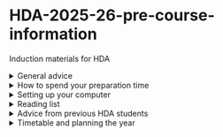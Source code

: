 # HDA-2025-26-pre-course-information
Induction materials for HDA

<details>
  <summary>General advice</summary>


  <p>The course you have just enrolled in is an intense course but don’t worry, by the end of the course you will see how far you have come and how much you have learned. Our students often tell us that Term 1 is less intense than Term 2, but we believe that depends on your background. Our students have a highly diverse range of backgrounds, and there will always be some students with very little experience of each particular subject. So don’t panic if you haven’t, for example, studied epidemiology before. Each module starts with the basics and, if you work hard, you will be on a steep learning curve and will reach a high level of understanding by the end of the course, even from a standing start.

Term 1 and Term 2 are constituted of the teaching modules and Term 3 is fully dedicated to the research project. The Term 1 modules will give you a solid foundation in epidemiology, statistics, and handling healthcare data, with an introduction to molecular epidemiology and a revision of course statistical and epidemiological concepts. You also get to brush-up or learn new programming skills with some of the Term 1 modules. Term 2 modules are more mathematically and computationally heavy but are all very practical and always aim to put things into the real-world context. Term 3 is where you get to put many of the things you have learned into practice on your individual research project. There are many group projects throughout the year where you apply many of the things you have learned but Term 3 is where you, as an individual, get to shine and really develop your research skills.

It an intense but very rewarding year. And to help to lower the gradient of your learning curve we have put together some some preparatory study ahead of the course in areas that you are less familiar with. This page aims to give you some pointers on how to spend that pre-course preparation time. There are some FAQs at the end of the page which aim to answer some questions more related to practical and organisational things. There is also a list of contacts in case you have any additional questions..</p>
</details>

<details>
  <summary>How to spend your preparation time</summary>
  <p></b>Statistics</b>
  
While the term 1 statistics course starts with the basics, the whole HDA course is based around a solid understanding of statistics and many concepts can take time to digest. So, if your stats is a bit rusty, you can make things easier on yourself by brushing ahead of the course. When you get to the machine learning module, an understanding of linear algebra will be a great asset. The course does provide optional maths refreshers in term one, which cover linear algebra, but if you haven’t studied it before then some pre-course revision may well be beneficial.

For a revision of statistical concepts we highly recommend you begin your preparation by following the first few weeks of the Imperial Introduction to Statistics for Public Health course. This is particularly useful if you have not done any basic maths or statistics in some time.

If you still have time (after the coding prep and computer set-up in the sections further below), here are some other useful statistics and linear algebra resources.

<b>Coursera courses</b>

Statistics with R
Biostatistics in Public Health: Coursera
Mathematics for Machine Learning: Linear Algebra
Youtube Channels

3Blue1Brown
StatQuest with Josh Starmer
Khan Academy

Statistics and Probability: Khan Academy
Learning to code
Everything we do on the HDA course is underpinned by an ability to code. As with everything else, you will be well trained in coding throughout the course, and we do not assume or require any prior experience. However, in the very early stages of learning to code it can take a long time to solve simple problems, so you can certainly make things easier on yourself by getting through this very early stage before the course, so you’re not doing the frustrating slow bit at the same time as studying epidemiology, statistics, etc.

The HDA course primarily uses R. If you don’t have R already installed on your computer, you can follow the instructions provided on this webpage in the section Setting up your computer. There are numerous free or cheap resources online for getting started, some of which are recommended below in Free R resources.

Once you have set up R, the course team highly recommends you complete the below courses on DataCamp, before induction week. To access the DataCamp courses, you need to use your Imperial email account.

Introduction to R
Intermediate R
Data Visualization in R
Introduction to Importing Data in R
If you are already familiar with R or you are a beginner and have completed the above, here are some more advanced courses from DataCamp you might want to complete:

Introduction to the Tidyverse
Data Manipulation with dplyr
Joining Data with dplyr
Cleaning Data in R
Introduction to Data Visualization with ggplot2
Free R resources
Please note the resources below are free but some may require payment if you want to obtain a certificate.

Free R Tutorial - R Basics - R Programming Language Introduction

Excellent intro to R, starting from the very beginning. Free to take the course – you only have to pay if you want the certificate.

Free R Tutorial - R, ggplot, and Simple Linear Regression

A gentle introduction to using R for data manipulation, visualisation, statistics and simple ML. Free to take the course – you only have to pay if you want the certificate.

<b>R for statistics</b>

A really thorough guide to using R for statistics

erikgahner/awesome-ggplot2

A great curated list of resources for R programming
</details>

<details>
  <summary>Setting up your computer</summary>
  
  <p>You will be using R extensively throughout the year. R is a widely used programming language for statistical analyses and machine learning (see https://www.r-project.org/about.html) and can be aided by the use of Rstudio (highly recommended), which is a graphical user interface for R. To use both of these in the course, you will need to install R, Rstudio and some R packages on your personal laptop. Please follow the instructions below to complete the installation prior to course commencement. We will have a dedicated session during induction week to help troubleshoot any problems you encounter with the installation.

<b>Installing R</b>
First download and install R (version 4.4.1) from the CRAN.

R for Mac OS X

For Mac users

Download R-4.4.1 for Windows. The R-project for statistical computing.

For Windows users

The Comprehensive R Archive Network

For Linux users

Installing RStudio
R Studio is an integrated development environment for R. You can download the Open Source R Studio Desktop from this link:

Download RStudio

Install required packages in R
There are two main repositories of R packages (sets of built-in R functions): the CRAN (Comprehensive R Archive Network) and Bioconductor. Once both R and R Studio are installed, you can open RStudio and install the required packages by running the following code:

```r
### First we create a function that checks if you have the package installed 
### and, if you don't have it, installs the package
checkInstallPackage <- function(package.list){
  new.packages <- package.list[!(package.list %in% installed.packages()[,"Package"])]
  print(paste(length(new.packages), "packages require installation. Installing now"))
  if(length(new.packages)) install.packages(new.packages)
}
### Now we have a function, we can pass a list of the packages we will be 
### using on the course into the function, and install them all in one go
# first we create the list of packages
package.list <- c("e1071", "optparse", "tidyverse", "mvoutlier", "pcaMethods",
			"imputeLCMD", "lme4", "RColorBrewer", "VennDiagram", "glmnet", "omics","stringr",
			"utils","dplyr", "ROCR", "ggplot2", "ggfortify", "survival", "igraph", "corpcor",
			"ppcor", "abind", "parallel")
# now we run the function
checkInstallPackage(package.list)
# this may take some time to run #
### Installing some packages from Bioconductor ###
# some of the packages we use are only available on bioconductor and these need 
# to be installed separately. Run this code to install these packages.
# You may receive a prompt "Update all/some/none? [a/s/n]:" – 
# if you see this, type "a" and press enter
if (!"pcaMethods" %in% rownames(installed.packages())) {
  if (!requireNamespace("BiocManager",
                        quietly = TRUE))
    install.packages("BiocManager")
  BiocManager::install("pcaMethods")
}
if (!"impute" %in% rownames(installed.packages())) {
  if (!requireNamespace("BiocManager",
                        quietly = TRUE))
    install.packages("BiocManager")
  BiocManager::install("impute")
}
```

Once you have run all these lines of code, please make sure that all the packages have been properly installed. They should all be listed in the “Packages” tab (bottom right hand quadrant of R Studio):</p>


</details>

<details>
  <summary>Reading list</summary>
  <p><b>Epidemiology</b>

<b>Recommended reading</b>

Oxford Handbook of Epidemiology for Clinicians. Ward et al. https://oxfordmedicine.com/view/10.1093/med/9780198529880.001.0001/med-9780198529880

Basic Epidemiology Bonita et al. Available free of charge from: https://apps.who.int/iris/bitstream/handle/10665/43541/9241547073_eng.pdf?sequence=1
Other good introductory epidemiology books

Epidemiology(Fifth edition.). Szklo, M. and Nieto, F.J. (2014). Burlington, Massachusetts,Jones & Bartlett Learning (approx. £93). Available to purchase from: https://blackwells.co.uk/bookshop/product/9781449604691?gclid=Cj0KCQjwwqXMBRCDARIsAD-AQ2g9wGEkLUMAkkoIY_FO62AVEVFj2neeE93lnZKq–zCsJF7IuAp65kaAgAKEALw_wcB

Gordis Epidemiology. Gordis, L. (2014). Philadelphia, PA: Elsevier Saunders (approx. £35). Available to purchase from: https://www.uk.elsevierhealth.com/epidemiology-9781455737338.html

Epidemiology: Beyond the Basics. Ward H, Toledano M, Shaddick G, Davies B, Elliott P (2012) . Oxford University Press, Oxford UK. (Amazon price £26).

Essential epidemiology: an introduction for students and health professionals. Webb, P., Bain, C. and Page, A., 2016. . Cambridge University Press. https://www.amazon.co.uk/Essential-Epidemiology-Introduction-Students-Professionals/dp/0521177316

Biology for OMICs cheat sheet

Some of the former students and teaching staff on the course have put together a nice cheat sheet with some of the concepts you will need to pickup throughout the course. You will review these in Molecular Epidemiology or in our optional Molecular Biology classes but this is a great starting point.

<b>Statistics</b>

Essential Medical Statistics. Kirkwood B and Sterne J (2003) (2nd ed). Blackwell Science Ltd. https://www.amazon.co.uk/Essential-Medical-Statistics-Essentials-Kirkwood/dp/0865428719 Chapters 2–5 will support what you learn in the term 1 statistics module.

An Introduction to Medical Statistics. Bland M (2015) (4th ed). Oxford University Press. An alternative excellent standard text book. This includes multiple choice and other questions at the end of chapters, which may be useful for revision purposes. http://www-users.york.ac.uk/~mb55/intro/introcon.htm (accessed 25 July 2017) contains useful additional material. Chapters 4–7 will support what you learn in the term 1 statistics module.

R programming
Hands-on programming with R, Garrett Grolemund. https://rstudio-education.github.io/hopr/index.html.</p>
</details>

<details>
  <summary>Advice from previous HDA students</summary>
  
  <p>We asked former students of the HDA course what advice they would give their past selves before starting the course. Their responses are below.

<b>Before starting the course</b>

My advice would be: if you are a biologist and have not done maths in a while, take a linear algebra course as a MOOC maybe. If you have questions, ask! Never be afraid of being curious!

Don’t be disheartened when you don’t have a clue what’s happening in R or python if you have zero prior coding experience - it’s a steep learning curve but you’ll pick it up. Coding is the sort of thing where there’s a certain level of understanding beyond which everything just seems very understandable, and before that level it just seems super overwhelming. Just the ability to understand the syntax in R and the different nuances etc gives you the ability to understand and search every problem on stack overflow. You don’t need to know a load of functions off by heart.

If possible, do some of the data camp courses BEFORE starting the MSc

Take an intro linear algebra course and don’t just rely on the math refreshers

<b>Throughout the course</b>

Organise and document everything during projects: scripts, data, notes etc. You will definitely revisit old code and old notes

Be proactive, ask question and use the resources that are made available to you (the people around you and the lecturers)
Keep your notes and code organised, I kept referring back to past tutorials in the project, and having a filing system from the beginning of the project made this so much quicker.

Don’t think you’re the only one who doesn’t understand something. There’s a huge range of pre-existing skills and knowledge in the other people in the class and inevitably you’ll know less about some stuff and more about other stuff than your pals

Especially with the wide range of skill sets in the program, whenever I didn’t get something I knew at least a quarter of our program did and had to fight my self consciousness to ask the question. Also lecturers are really nice I would have asked a few more questions had I not been worried about looking like an idiot

Get to know the people on the course and work with them – everyone has different strengths and will pick things up at different rates and it really helped this year working together to understand things.

Capitalise on your classmates’ knowledge! It’s a nice symbiotic relationship

Start projects earlier.

Revise the second term lectures such that there are some baby steps leading to the big equations

Summer quarter advice - make sure they have data you want to work with.

Advice for the thesis: get your references and stuff organised and maybe don’t wait too much before writing some stuff.</p>
</details>

<details>
  <summary>Timetable and planning the year</summary></b>
  <p>The MSc HDA-ML is an intensive course. In general, taught/supervised classes will take place between 9.30am and 5pm from Monday to Friday. However, the exact times may vary depending on the module and the amount of pre-reading and pre-sessional exercises students need to carry out. More details regarding the timetable will be sent to you in September.

Below are provisional Imperial College terms dates for 2024-25. Please note that some assessments submission and examination dates fall outside regular College term dates</p>

# <h2>College Term Dates</h2>
<table border="1">
  <tr><th>Term</th><th>Dates</th></tr>
  <tr><td>Autumn Term</td><td>27 September 2025 - 12 December 2025</td></tr>
  <tr><td>Spring Term</td><td>3 January 2026 - 20 March 2026</td></tr>
  <tr><td>Spring Break</td><td>16 February 2026 - 22 February 2026</td></tr>
  <tr><td>Summer Term</td><td>25 April 2026 - 26 June 2026</td></tr>
</table>

# <h2>Examination Dates</h2>
<table border="1">
  <tr><th>Exam Period</th><th>Dates</th></tr>
  <tr><td>Exam Period 1</td><td>5 - 9 January 2026</td></tr>
  <tr><td>Exam Period 2</td><td>20 April - 11 May 2026</td></tr>
</table>

# <h2>Summer Project Dates</h2>
<table border="1">
  <tr><th>Milestone</th><th>Date</th></tr>
  <tr><td>Start</td><td>4 May 2026</td></tr>
  <tr><td>Background Presentation</td><td>(Provisional) Week of 1 June 2026</td></tr>
  <tr><td>Final Presentation</td><td>(Provisional) Week of 14 September 2026</td></tr>
</table>

# <h2>Closure Dates</h2>
<table border="1">
  <tr><th>Holiday</th><th>Dates</th></tr>
  <tr><td>Christmas/New Year</td><td>22 December 2025 - 2 January 2026 (Reopens 5 January 2026)</td></tr>
  <tr><td>Easter Holiday</td><td>1 April 2026 - 7 April 2026 (Reopens 23 April 2026)</td></tr>
  <tr><td>Early May Bank Holiday</td><td>4 May 2026</td></tr>
  <tr><td>Spring Bank Holiday</td><td>25 May 2026</td></tr>
  <tr><td>Summer Bank Holiday</td><td>31 August 2026</td></tr>
</table>



<details>
  <summary>Mandatory training</summary>

<p><b>Plagiarism Awareness</b>
  <p>The conduct of most epidemiology and public health research requires collection, storage, and processing of personal data. As a controller for most of the personal data it processes, Imperial College London is committed to full compliance with the applicable data protection legislation, including the UK General Data Protection Regulation (GDPR) and the Data Protection Act 2018.

As you may handle personal and sensitive personal data through teaching and research activities, you are required to complete a Data Protection Awareness e-learning course, which includes best practice and scenarios for maintaining data security, an overview of the data protection regulations, compliance, rights and enforcement.

You can only complete the course once you are enrolled as an Imperial student, and are encouraged to complete it before the course commences. Once you have enrolled with Imperial, you can access and complete the Data Protection Awareness course on Blackboard Learn. Instructions for course enrolment are outlined on Imperial Essentials

<b>Plagiarism Awareness</b>

As an Imperial College London student, you will be required to use and share academic information ethically, with academic integrity and in accordance with Imperial College’s Examination & Assessment: Academic Integrity Policy.

To support compliance with this policy, you are required to complete a Plagiarism Awareness Course, developed by the Graduate School in conjunction with the Library. It aims to equip all Imperial postgraduate students with a working knowledge of the concept of plagiarism and how to avoid it. You should be auto-enrolled to this course; instructions for manual enrolment are also on the College website.

<b>Attributes and Aspirations (Recommended)</b>

Attributes and Aspirations is an interactive, practical, flexible online short course designed to support you make decisions on your professional future. It was created based on research into the skills employers and PhD programmes look for, so you can be sure they are the skills that you really need. AA offers topics like teamworking, decision making, communication, as well as career planning and interview preparation skills. You can enrol and complete them when you need them on a timeline that works for you! Visit the Skills Map to explore what skills you can practice and where to find them.

By enrolling on AA

You can develop key skills that will help with your Master’s study and in your future.
You will access content that designed specifically for Imperial College Postgraduate students in your faculty.
You will receive a certificate for each module you complete, but there are no formal assessments on the course.</p>
</details>

<details>
  <summary>Frequently Asked Questions</summary>
  
  <b><p>1. Do you have any suggestions for finding accommodation in London?</b>
When searching for accommodation, take note of the campus where most of your classes will be delivered. The MSc Health Data Analytics and Machine Learning course is based at the White City Campus in West London. However, some of your classes might take place at the Charing Cross Campus in Hammersmith and in the South Kensington Campus but the majority will be held at White City in the School of Public Health.

For additional information on accommodation, visit the Imperial College Accommodation website.

<b>2. How much money will I need to live and study in London for a year?</b>
Please visit the Imperial Living in London website for detailed information.

You will need to travel between campuses by bus, bicycle or underground train. Some journeys may be convenient on foot.

<b>3. What is my tuition fee status?</b>
Please visit the Imperial Fees and Funding website for the most up to date information on tuition fees.

<b>4. How and when should I send official documents (e.g. degree certificates)?</b>
Official documents need to be sent to Registry as soon as they are requested . Please check My Imperial portal for instructions on how to send these. All outstanding conditions of your offer will have to be met before you can be offered an unconditional place and register as a student. Registering as a student is a pre-requisite for joining the course. For any questions regarding your documents and outstanding conditions, you can contact Registry directly

<b>5. When does the course start?</b>

The MSc Health Data Analytics and Machine Learning Course starts on 30th of September 2024. Further details of the first week of term (i.e. ‘Induction Week’) will be sent via email.</b>

For international students, Imperial College London organises some orientation events prior to the official start of the course. Please visit the International Students Webpages for further information.

<b>6. I’m an international student – what else should I consider or do before my arrival?</b>
Please bear in mind that you may need a visa and vaccinations before your arrival. If you think you will not be able to obtain the visa in time for the start of the course please contact the Postgraduate Education Coordinator, Jo Tite: j.tite at imperial.ac.uk

You may also want to familiarise yourself with information on how to open a bank account, and how to find a general medical practitioner (GP) after your arrival. Options for GP services include the Imperial College Health Centre in South Kensington or other services closer to your chosen accommodation.

Please also make active use of the general information resources for international students at Imperial.

<b>7. Where does teaching take place?</b>
Teaching takes place most at the White City Campus in the School of Public Health. Occasionally you might have some classes in South Kensington and in Hammersmith. This will depend on the modules taken.

Please familiarise yourself with Imperial campuses and maps

Note: The name of the campus may not correspond to the name of the nearest Underground station. For example, the Charing Cross campus is not near the Charing Cross tube station (but is between Hammersmith and Baron’s Court stations), and the Hammersmith campus is not near Hammersmith station.

<b>8. Do you have a reading list of books to prepare for the course?</b>
We encourage you to do some general preparatory reading; we have attached a list of key texts. However, we do not anticipate prior learning in the subject matters, and the modules are taught starting from a basic level – so there will be adequate opportunities to learn the subjects even if you have never taken these modules beforehand. During term time, you would need to dedicate the allotted time for independent study as well as actively attend the live sessions and lectures.

<b>Is there other preparation that I should do before starting the course?</b>
You will be required to use software to prepare written reports and prepare slides to accompany presentations. Our computer facilities (see below) offer you access to Microsoft Excel, PowerPoint and Word for this purpose. If you are not familiar with these programmes, you might want to familiarise yourself with them before the course commences. Other software such as R for statistical analysis will be taught on the Course (please see the accompanying R preparation guide). In addition, communication and teaching software such as padlet will be introduced in induction week.

<b>10. Will I need to buy a calculator?</b>
You will need to do calculations for practicals and homework, where you can use laptops and/or mobile phones, so it may not be necessary to buy a calculator.

If you decide to buy a calculator, we recommend that you use the CASIO fx-85GT Plus (£9-10). However, any standard scientific calculator should also be fine, so if you already have one, there is no need to buy another one. Importantly, you should check that the calculator has functions to calculate log (bases 2 and 10), exponentials, arithmetic means, standard deviations (S.D.), variance, geometric means, and square roots. We advise that you become familiar with these basic functions of your calculator before your arrival.

<b>11. What books do I need to buy for the course?</b>
There is a core reading list of texts in addition to the books recommended for your pre-sessional reading. You will receive a handbook containing links to the core reading lists, when you arrive. These key texts will be available in the library (and mostly online), so choosing to buy any of the books will be up to you in case you want to retain a personal copy.

<b>12. Do I need to choose my own summer project topic?</b>
The summer months in Term 3 are dedicated to full-time work on a research project. We provide students with a list of potential summer project topics at the start of Term 2 (in January), and advise that you start thinking about possible projects before this. Alternatively, you may wish to submit your own project ideas for approval. Your idea for a summer project, must be supported by a member of staff within the School of Public Health who is also willing to supervise the project. If you already have project ideas in mind, please discuss these with your personal tutor or the course organisers soon after your arrival.

<b>13. Who should I contact if I have any further questions?</b>
If you have any further questions, please consult the following key contacts or resources:

The Registry team for queries on your application, outstanding conditions, fee status, and registration status.
Postgraduate Education Co-ordinator, Ms Jo Tite (email: j.tite at imperial.ac.uk), for queries on timetables, induction week or any other administrative issues

Please familiarise yourself with information about postgraduate studies, and further information collated for new postgraduate students before you arrive.

Acknowledgements
We would like to thank Dr Matt Whitaker for creating the first version of this page for the cohort of 2020-2021. The maintenance of this page is done by the School of Public Health teaching team. For any questions regarding this page, please contact sph.pgteachingoc@imperial.ac.uk.</p>
</details>
